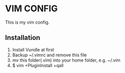 # VIM CONFIG
This is my vim config.

## Installation
1. Install Vundle at first
2. Backup ~/.vimrc and remove this file
3. mv this folder(.vim) into your home folder, e.g. ~/.vim
3. $ vim +PluginInstall +qall

